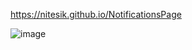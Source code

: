 https://nitesik.github.io/NotificationsPage

![image](https://user-images.githubusercontent.com/54138969/194999123-b8a4229e-a802-4070-aeef-c81ebe4a2a58.png)
